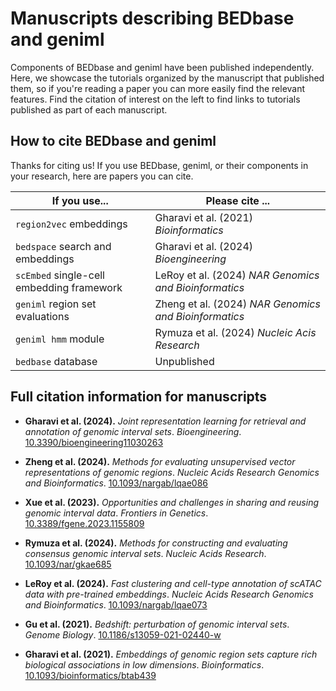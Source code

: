 

# Manuscripts describing BEDbase and geniml

Components of BEDbase and geniml have been published independently. Here, we showcase the tutorials organized by the manuscript that published them, so if you're reading a paper you can more easily find the relevant features. Find the citation of interest on the left to find links to tutorials published as part of each manuscript.

## How to cite BEDbase and geniml

Thanks for citing us! If you use BEDbase, geniml, or their components in your research, here are papers you can cite.

| If you use... | Please cite ... |
|---------------|-----------------|
| `region2vec` embeddings | Gharavi et al. (2021) *Bioinformatics* |
| `bedspace` search and embeddings | Gharavi et al. (2024) *Bioengineering* |
| `scEmbed` single-cell embedding framework | LeRoy et al. (2024) *NAR Genomics and Bioinformatics* |
| `geniml` region set evaluations | Zheng et al. (2024) *NAR Genomics and Bioinformatics* |
| `geniml hmm` module | Rymuza et al. (2024) *Nucleic Acis Research* |
| `bedbase` database | Unpublished |


## Full citation information for manuscripts

- **Gharavi et al. (2024).** *Joint representation learning for retrieval and annotation of genomic interval sets*.
  *Bioengineering*. [10.3390/bioengineering11030263](http://dx.doi.org/10.3390/bioengineering11030263)

- **Zheng et al. (2024).** *Methods for evaluating unsupervised vector representations of genomic regions*.
  *Nucleic Acids Research Genomics and Bioinformatics*. [10.1093/nargab/lqae086](https://doi.org/10.1093/nargab/lqae086)

- **Xue et al. (2023).** *Opportunities and challenges in sharing and reusing genomic interval data*.
  *Frontiers in Genetics*. [10.3389/fgene.2023.1155809](http://dx.doi.org/10.3389/fgene.2023.1155809)

- **Rymuza et al. (2024).** *Methods for constructing and evaluating consensus genomic interval sets*.
  *Nucleic Acids Research*. [10.1093/nar/gkae685](https://doi.org/10.1093/nar/gkae685)

- **LeRoy et al. (2024).** *Fast clustering and cell-type annotation of scATAC data with pre-trained embeddings*.
  *Nucleic Acids Research Genomics and Bioinformatics*. [10.1093/nargab/lqae073](http://dx.doi.org/10.1093/nargab/lqae073)

- **Gu et al. (2021).** *Bedshift: perturbation of genomic interval sets*.
  *Genome Biology*. [10.1186/s13059-021-02440-w](http://dx.doi.org/10.1186/s13059-021-02440-w)

- **Gharavi et al. (2021).** *Embeddings of genomic region sets capture rich biological associations in low dimensions*.
  *Bioinformatics*. [10.1093/bioinformatics/btab439](http://dx.doi.org/10.1093/bioinformatics/btab439)


